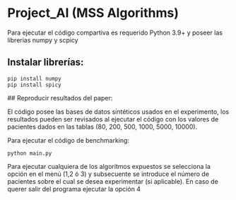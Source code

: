 # Project_AI (MSS Algorithms)

Para ejecutar el código compartiva es requerido Python 3.9+ y poseer las librerias numpy y scpicy

## Instalar librerías:

    pip install numpy
    pip install spicy

## Reproducir resultados del paper:

El código posee las bases de datos sintéticos usados en el experimento, los resultados pueden ser revisados al ejecutar el código con los valores de pacientes dados en las tablas (80, 200, 500, 1000, 5000, 10000).

Para ejecutar el código de benchmarking:

    python main.py

Para ejecutar cualquiera de los algorítmos expuestos se selecciona la opción en el menú (1,2 ó 3) y subsecuente se introduce el número de pacientes sobre el cual se desea experimentar (si aplicable). En caso de querer salir del programa ejecutar la opción 4
